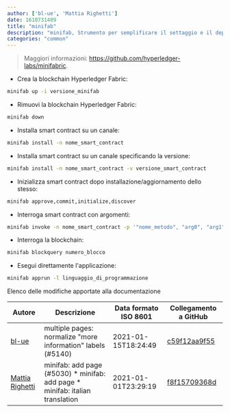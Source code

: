 ```yaml
---
author: ['bl-ue', 'Mattia Righetti']
date: 1610731489
title: "minifab"
description: "minifab, Strumento per semplificare il settaggio e il deployment di una blockchain Hyperledger Fabric."
categories: "common"
---
```

> Maggiori informazioni: <https://github.com/hyperledger-labs/minifabric>.

- Crea la blockchain Hyperledger Fabric:

```bash
minifab up -i versione_minifab
```

- Rimuovi la blockchain Hyperledger Fabric:

```bash
minifab down
```

- Installa smart contract su un canale:

```bash
minifab install -n nome_smart_contract
```

- Installa smart contract su un canale specificando la versione:

```bash
minifab install -n nome_smart_contract -v versione_smart_contract
```

- Inizializza smart contract dopo installazione/aggiornamento dello stesso:

```bash
minifab approve,commit,initialize,discover
```

- Interroga smart contract con argomenti:

```bash
minifab invoke -n nome_smart_contract -p '"nome_metodo", "arg0", "arg1", ...'
```

- Interroga la blockchain:

```bash
minifab blockquery numero_blocco
```

- Esegui direttamente l'applicazione:

```bash
minifab apprun -l linguaggio_di_programmazione
```
Elenco delle modifiche apportate alla documentazione


Autore | Descrizione | Data formato ISO 8601 | Collegamento a GitHub
------|-----|-----|-----
[bl-ue](mailto:54780737+bl-ue@users.noreply.github.com) | multiple pages: normalize "more information" labels (#5140) | 2021-01-15T18:24:49 | [c59f12aa9f55](https://github.com/tldr-pages/tldr/commit/c59f12aa9f55d85612ba22e4da86db293ff76977)
[Mattia Righetti](mailto:matt95.righetti@gmail.com) | minifab: add page (#5030) * minifab: add page * minifab: italian translation | 2021-01-01T23:29:19 | [f8f15709368d](https://github.com/tldr-pages/tldr/commit/f8f15709368d9b43325eb517c8256f71f65cc1e5)

